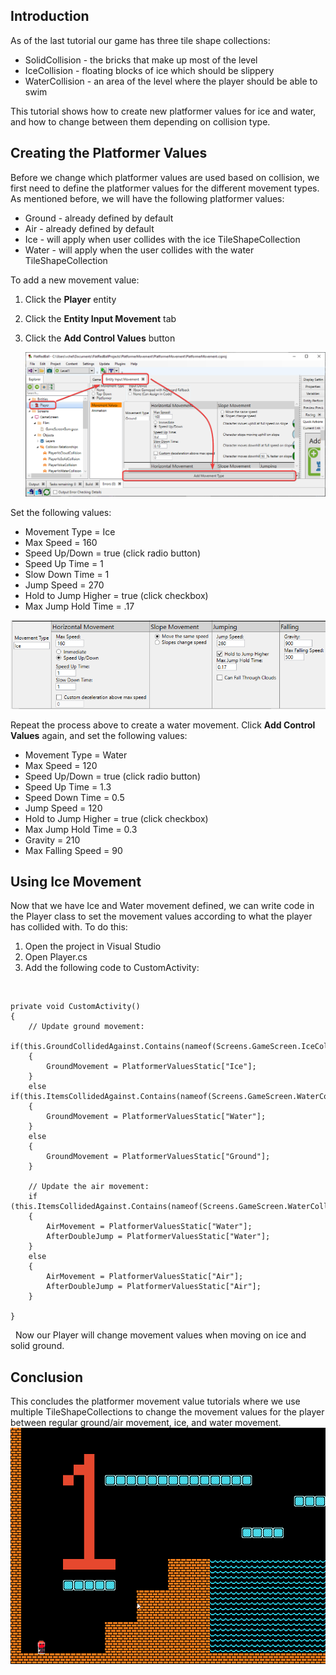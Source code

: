 ## Introduction

As of the last tutorial our game has three tile shape collections:

-   SolidCollision - the bricks that make up most of the level
-   IceCollision - floating blocks of ice which should be slippery
-   WaterCollision - an area of the level where the player should be able to swim

This tutorial shows how to create new platformer values for ice and water, and how to change between them depending on collision type.

## Creating the Platformer Values

Before we change which platformer values are used based on collision, we first need to define the platformer values for the different movement types. As mentioned before, we will have the following platformer values:

-   Ground - already defined by default
-   Air - already defined by default
-   Ice - will apply when user collides with the ice TileShapeCollection
-   Water - will apply when the user collides with the water TileShapeCollection

To add a new movement value:

1.  Click the **Player** entity

2.  Click the **Entity Input Movement** tab

3.  Click the **Add Control Values** button

    ![](/media/2023-02-img_63e03a3868fc7.png)

Set the following values:

-   Movement Type = Ice
-   Max Speed = 160
-   Speed Up/Down = true (click radio button)
-   Speed Up Time = 1
-   Slow Down Time = 1
-   Jump Speed = 270
-   Hold to Jump Higher = true (click checkbox)
-   Max Jump Hold Time = .17

![](/media/2023-02-img_63e03a942a213.png)

Repeat the process above to create a water movement. Click **Add Control Values** again, and set the following values:

-   Movement Type = Water
-   Max Speed = 120
-   Speed Up/Down = true (click radio button)
-   Speed Up Time = 1.3
-   Speed Down Time = 0.5
-   Jump Speed = 120
-   Hold to Jump Higher = true (click checkbox)
-   Max Jump Hold Time = 0.3
-   Gravity = 210
-   Max Falling Speed = 90

## Using Ice Movement

Now that we have Ice and Water movement defined, we can write code in the Player class to set the movement values according to what the player has collided with. To do this:

1.  Open the project in Visual Studio
2.  Open Player.cs
3.  Add the following code to CustomActivity:

&nbsp;

    private void CustomActivity()
    {
        // Update ground movement:
        if(this.GroundCollidedAgainst.Contains(nameof(Screens.GameScreen.IceCollision)))
        {
            GroundMovement = PlatformerValuesStatic["Ice"];
        }
        else if(this.ItemsCollidedAgainst.Contains(nameof(Screens.GameScreen.WaterCollision)))
        {
            GroundMovement = PlatformerValuesStatic["Water"];
        }
        else
        {
            GroundMovement = PlatformerValuesStatic["Ground"];
        }

        // Update the air movement:
        if (this.ItemsCollidedAgainst.Contains(nameof(Screens.GameScreen.WaterCollision)))
        {
            AirMovement = PlatformerValuesStatic["Water"];
            AfterDoubleJump = PlatformerValuesStatic["Water"];
        }
        else
        {
            AirMovement = PlatformerValuesStatic["Air"];
            AfterDoubleJump = PlatformerValuesStatic["Air"];
        }

    }

  Now our Player will change movement values when moving on ice and solid ground.

## 

## Conclusion

This concludes the platformer movement value tutorials where we use multiple TileShapeCollections to change the movement values for the player between regular ground/air movement, ice, and water movement. [![](/media/2021-04-05_16-33-47.gif)](/media/2021-04-05_16-33-47.gif)
